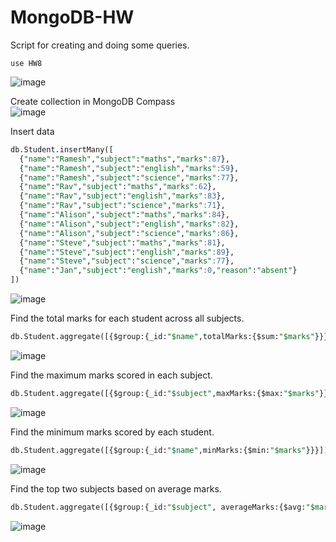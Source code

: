 # MongoDB-HW
Script for creating and doing some queries.


```
use HW8
```
![image](https://user-images.githubusercontent.com/67256736/159283871-04664aac-9391-4d7e-a539-28c78fa77196.png)

Create collection in MongoDB Compass  
![image](https://user-images.githubusercontent.com/67256736/159284047-2ef5f92e-9f7e-495d-b99c-66bcc86472e9.png)
  
Insert data  
```SQL
db.Student.insertMany([
  {"name":"Ramesh","subject":"maths","marks":87},
  {"name":"Ramesh","subject":"english","marks":59},
  {"name":"Ramesh","subject":"science","marks":77},
  {"name":"Rav","subject":"maths","marks":62},
  {"name":"Rav","subject":"english","marks":83},
  {"name":"Rav","subject":"science","marks":71},
  {"name":"Alison","subject":"maths","marks":84},
  {"name":"Alison","subject":"english","marks":82},
  {"name":"Alison","subject":"science","marks":86},
  {"name":"Steve","subject":"maths","marks":81},
  {"name":"Steve","subject":"english","marks":89},
  {"name":"Steve","subject":"science","marks":77},
  {"name":"Jan","subject":"english","marks":0,"reason":"absent"}
])
```  
![image](https://user-images.githubusercontent.com/67256736/159284495-fa10f079-c69c-4773-ab9b-127af876516a.png)  


Find the total marks for each student across all subjects.
```SQL
db.Student.aggregate([{$group:{_id:"$name",totalMarks:{$sum:"$marks"}}}])
```
![image](https://user-images.githubusercontent.com/67256736/159285900-96c8fa7f-66b3-4533-9fe8-9c8138f3e015.png)  

Find the maximum marks scored in each subject.
```SQL
db.Student.aggregate([{$group:{_id:"$subject",maxMarks:{$max:"$marks"}}}])
```
![image](https://user-images.githubusercontent.com/67256736/159286264-15c1acfa-432f-4311-b23b-a3aadb969fe2.png)  

Find the minimum marks scored by each student.
```SQL
db.Student.aggregate([{$group:{_id:"$name",minMarks:{$min:"$marks"}}}])
```
![image](https://user-images.githubusercontent.com/67256736/159286551-3ab3c776-d401-47e8-8e84-7b5b7eadeec5.png)  

Find the top two subjects based on average marks.
```SQL
db.Student.aggregate([{$group:{_id:"$subject", averageMarks:{$avg:"$marks"}}}, {$sort: {averageMarks: -1}}, {$limit: 2}])
```
![image](https://user-images.githubusercontent.com/67256736/159288740-7da15e4a-29ed-4cd1-b4fc-3f6f6ae6ccea.png)

